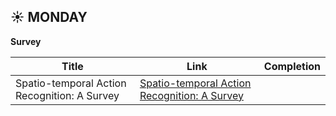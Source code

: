 ## :sunny: MONDAY

**Survey**

| Title | Link | Completion |
| ---------------- | ---- | ------------ |
| Spatio-temporal Action Recognition: A Survey | [Spatio-temporal Action Recognition: A Survey](https://arxiv.org/pdf/1901.09403.pdf) |
